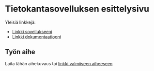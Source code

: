 # Tietokantasovelluksen esittelysivu

Yleisiä linkkejä:

* [Linkki sovellukseeni](https://laajaosk.users.cs.helsinki.fi/tyonjakaja)
* [Linkki dokumentaatiooni](https://www.github.com)

## Työn aihe

Laita tähän aihekuvaus tai [linkki valmiiseen aiheeseen](http://advancedkittenry.github.io/suunnittelu_ja_tyoymparisto/aiheet/Pokemon-kanta.html) 

